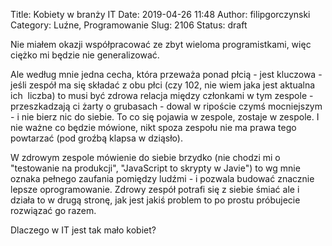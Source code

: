 Title: Kobiety w branży IT
Date: 2019-04-26 11:48
Author: filipgorczynski
Category: Luźne, Programowanie
Slug: 2106
Status: draft

Nie miałem okazji współpracować ze zbyt wieloma programistkami, więc ciężko mi będzie nie generalizować.

Ale według mnie jedna cecha, która przeważa ponad płcią - jest kluczowa - jeśli zespół ma się składać z obu płci (czy 102, nie wiem jaka jest aktualna ich  liczba) to musi być zdrowa relacja między członkami w tym zespole - przeszkadzają ci żarty o grubasach - dowal w ripoście czymś mocniejszym - i nie bierz nic do siebie. To co się pojawia w zespole, zostaje w zespole. I nie ważne co będzie mówione, nikt spoza zespołu nie ma prawa tego powtarzać (pod groźbą klapsa w dziąsło).

W zdrowym zespole mówienie do siebie brzydko (nie chodzi mi o "testowanie na produkcji", "JavaScript to skrypty w Javie") to wg mnie oznaka pełnego zaufania pomiędzy ludźmi - i pozwala budować znacznie lepsze oprogramowanie. Zdrowy zespół potrafi się z siebie śmiać ale i działa to w drugą stronę, jak jest jakiś problem to po prostu próbujecie rozwiązać go razem.

Dlaczego w IT jest tak mało kobiet?
